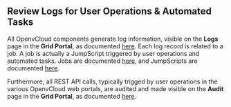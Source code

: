 ## Review Logs for User Operations & Automated Tasks

All OpenvCloud components generate log information, visible on the **Logs** page in the **Grid Portal**, as documented [here](../GridPortal/Logs/Log.md). Each log record is related to a job. A job is actually a JumpScript triggered by user operations and automated tasks. Jobs are documented [here](../GridPortal/Jobs/Jobs), and JumpScripts are documented [here](../GridPortal/JumpScripts/JumpScripts.md).

Furthermore, all REST API calls, typically trigged by user operations in the various OpenvCloud web portals, are audited and made visible on the **Audit** page in the **Grid Portal**, as documented [here](../GridPortal/Audits/Audits.md).
